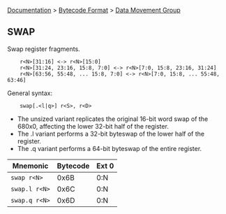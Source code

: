 [Documentation](../../README.md) > [Bytecode Format](../README.md) > [Data Movement Group](../InstructionsDataMovel.md)

## SWAP

Swap register fragments.

        r<N>[31:16] <-> r<N>[15:0]
        r<N>[31:24, 23:16, 15:8, 7:0] <-> r<N>[7:0, 15:8, 23:16, 31:24]
        r<N>[63:56, 55:48, ... 15:8, 7:0] <-> r<N>[7:0, 15:8, ... 55:48, 63:46]

General syntax:

        swap[.<l|q>] r<S>, r<D>

* The unsized variant replicates the original 16-bit word swap of the 680x0, affecting the lower 32-bit half of the register.
* The .l variant performs a 32-bit byteswap of the lower half of the register.
* The .q variant performs a 64-bit byteswap of the entire register.

| Mnemonic | Bytecode | Ext 0 |
| - | - | - |
| `swap r<N>`| 0x6B | 0:N |
| `swap.l r<N>` | 0x6C | 0:N |
| `swap.q r<N>` | 0x6D | 0:N |
